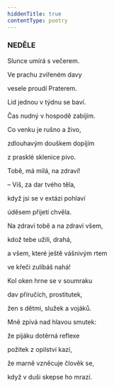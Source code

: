 ```yaml
---
hiddenTitle: true
contentType: poetry
---
```


<section>

### NEDĚLE

Slunce umírá s večerem. 

Ve prachu zvířeném davy 

vesele proudí Praterem. 

Lid jednou v týdnu se baví.

</section>

<section>

Čas nudný v hospodě zabíjím. 

Co venku je rušno a živo, 

zdlouhavým douškem dopíjím 

z prasklé sklenice pivo.

</section>

<section>

Tobě, má milá, na zdraví! 

– Víš, za dar tvého těla, 

když jsi se v extázi pohlaví 

úděsem přijetí chvěla.

</section>

<section>

Na zdraví tobě a na zdraví všem, 

kdož tebe užili, drahá, 

a všem, které ještě vášnivým rtem 

ve křeči zulíbáš nahá!

</section>

<section>

Kol oken hrne se v soumraku 

dav příručích, prostitutek, 

žen s dětmi, služek a vojáků. 

Mně zpívá nad hlavou smutek:

</section>

<section>

že pijáku dotěrná reflexe 

požitek z opilství kazí, 

že marně vzněcuje člověk se, 

když v duši skepse ho mrazí.

</section>
